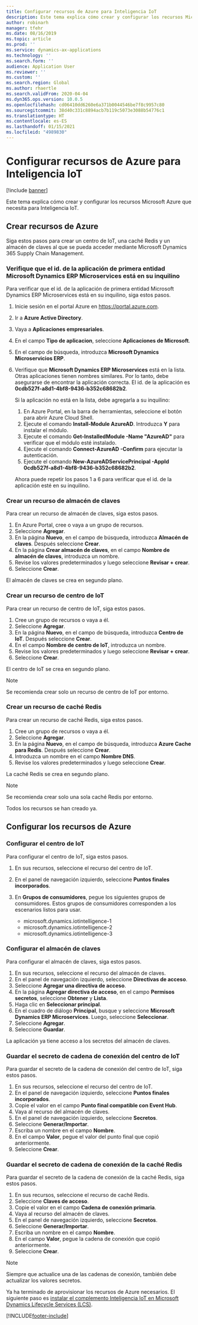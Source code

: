 ```yaml
---
title: Configurar recursos de Azure para Inteligencia IoT
description: Este tema explica cómo crear y configurar los recursos Microsoft Azure que necesita para Inteligencia IoT.
author: robinarh
manager: tfehr
ms.date: 08/16/2019
ms.topic: article
ms.prod: ''
ms.service: dynamics-ax-applications
ms.technology: ''
ms.search.form: ''
audience: Application User
ms.reviewer: ''
ms.custom: ''
ms.search.region: Global
ms.author: rhaertle
ms.search.validFrom: 2020-04-04
ms.dyn365.ops.version: 10.0.5
ms.openlocfilehash: cd06410dd6260e6a371b0044546be7f8c9957c80
ms.sourcegitcommit: 38d40c331c8894acb7b119c5073e3088b54776c1
ms.translationtype: HT
ms.contentlocale: es-ES
ms.lasthandoff: 01/15/2021
ms.locfileid: "4989830"
---
```

# <a name="set-up-azure-resources-for-iot-intelligence"></a>Configurar recursos de Azure para Inteligencia IoT

[!include [banner](../../includes/banner.md)]

Este tema explica cómo crear y configurar los recursos Microsoft Azure que necesita para Inteligencia IoT.

## <a name="create-azure-resources"></a>Crear recursos de Azure

Siga estos pasos para crear un centro de IoT, una caché Redis y un almacén de claves al que se pueda acceder mediante Microsoft Dynamics 365 Supply Chain Management.

### <a name="verify-that-the-microsoft-dynamics-erp-microservices-first-party-app-id-is-in-your-tenant"></a>Verifique que el id. de la aplicación de primera entidad Microsoft Dynamics ERP Microservices está en su inquilino

Para verificar que el id. de la aplicación de primera entidad Microsoft Dynamics ERP Microservices está en su inquilino, siga estos pasos.

1. Inicie sesión en el portal Azure en <https://portal.azure.com>.
2. Ir a **Azure Active Directory**.
3. Vaya a **Aplicaciones empresariales**.
4. En el campo **Tipo de aplicacion**, seleccione **Aplicaciones de Microsoft**.
5. En el campo de búsqueda, introduzca **Microsoft Dynamics Microservicios ERP**.
6. Verifique que **Microsoft Dynamics ERP Microservices** está en la lista. Otras aplicaciones tienen nombres similares. Por lo tanto, debe asegurarse de encontrar la aplicación correcta. El id. de la aplicación es **0cdb527f-a8d1-4bf8-9436-b352c68682b2**.

    Si la aplicación no está en la lista, debe agregarla a su inquilino:

    1. En Azure Portal, en la barra de herramientas, seleccione el botón para abrir Azure Cloud Shell.
    2. Ejecute el comando **Install-Module AzureAD**. Introduzca **Y** para instalar el módulo.
    3. Ejecute el comando **Get-InstalledModule -Name "AzureAD"** para verificar que el módulo esté instalado.
    4. Ejecute el comando **Connect-AzureAD -Confirm** para ejecutar la autenticación.
    5. Ejecute el comando **New-AzureADServicePrincipal -AppId 0cdb527f-a8d1-4bf8-9436-b352c68682b2**.

    Ahora puede repetir los pasos 1 a 6 para verificar que el id. de la aplicación esté en su inquilino.

### <a name="create-a-key-vault-resource"></a>Crear un recurso de almacén de claves

Para crear un recurso de almacén de claves, siga estos pasos.

1. En Azure Portal, cree o vaya a un grupo de recursos.
2. Seleccione **Agregar**.
3. En la página **Nuevo**, en el campo de búsqueda, introduzca **Almacén de claves**. Después seleccione **Crear**.
4. En la página **Crear almacén de claves**, en el campo **Nombre de almacén de claves**, introduzca un nombre.
5. Revise los valores predeterminados y luego seleccione **Revisar + crear**.
6. Seleccione **Crear**.

El almacén de claves se crea en segundo plano.

### <a name="create-an-iot-hub-resource"></a>Crear un recurso de centro de IoT

Para crear un recurso de centro de IoT, siga estos pasos.

1. Cree un grupo de recursos o vaya a él.
2. Seleccione **Agregar**.
3. En la página **Nuevo**, en el campo de búsqueda, introduzca **Centro de IoT**. Después seleccione **Crear**.
4. En el campo **Nombre de centro de IoT**, introduzca un nombre.
5. Revise los valores predeterminados y luego seleccione **Revisar + crear**.
6. Seleccione **Crear**.

El centro de IoT se crea en segundo plano.

> [!NOTE]
> Se recomienda crear solo un recurso de centro de IoT por entorno.

### <a name="create-a-redis-cache-resource"></a>Crear un recurso de caché Redis

Para crear un recurso de caché Redis, siga estos pasos.

1. Cree un grupo de recursos o vaya a él.
2. Seleccione **Agregar**.
3. En la página **Nuevo**, en el campo de búsqueda, introduzca **Azure Cache para Redis**. Después seleccione **Crear**.
4. Introduzca un nombre en el campo **Nombre DNS**.
5. Revise los valores predeterminados y luego seleccione **Crear**.

La caché Redis se crea en segundo plano.

> [!NOTE]
> Se recomienda crear solo una sola caché Redis por entorno.

Todos los recursos se han creado ya.

## <a name="configure-the-azure-resources"></a>Configurar los recursos de Azure

### <a name="configure-the-iot-hub"></a>Configurar el centro de IoT

Para configurar el centro de IoT, siga estos pasos.

1. En sus recursos, seleccione el recurso del centro de IoT.
2. En el panel de navegación izquierdo, seleccione **Puntos finales incorporados**.
3. En **Grupos de consumidores**, pegue los siguientes grupos de consumidores. Estos grupos de consumidores corresponden a los escenarios listos para usar.

    + microsoft.dynamics.iotintelligence-1
    + microsoft.dynamics.iotintelligence-2
    + microsoft.dynamics.iotintelligence-3

### <a name="configure-the-key-vault"></a>Configurar el almacén de claves

Para configurar el almacén de claves, siga estos pasos.

1. En sus recursos, seleccione el recurso del almacén de claves.
2. En el panel de navegación izquierdo, seleccione **Directivas de acceso**.
3. Seleccione **Agregar una directiva de acceso**.
4. En la página **Agregar directiva de acceso**, en el campo **Permisos secretos**, seleccione **Obtener** y **Lista**.
5. Haga clic en **Seleccionar principal**.
6. En el cuadro de diálogo **Principal**, busque y seleccione **Microsoft Dynamics ERP Microservices**. Luego, seleccione **Seleccionar**.
7. Seleccione **Agregar**.
8. Seleccione **Guardar**.

La aplicación ya tiene acceso a los secretos del almacén de claves.

### <a name="save-the-iot-hub-connection-string-secret"></a>Guardar el secreto de cadena de conexión del centro de IoT

Para guardar el secreto de la cadena de conexión del centro de IoT, siga estos pasos.

1. En sus recursos, seleccione el recurso del centro de IoT.
2. En el panel de navegación izquierdo, seleccione **Puntos finales incorporados**.
3. Copie el valor en el campo **Punto final compatible con Event Hub**.
4. Vaya al recurso del almacén de claves.
5. En el panel de navegación izquierdo, seleccione **Secretos**.
6. Seleccione **Generar/Importar**.
7. Escriba un nombre en el campo **Nombre**.
8. En el campo **Valor**, pegue el valor del punto final que copió anteriormente.
9. Seleccione **Crear**.

### <a name="save-the-redis-cache-connection-string-secret"></a>Guardar el secreto de cadena de conexión de la caché Redis

Para guardar el secreto de la cadena de conexión de la caché Redis, siga estos pasos.

1. En sus recursos, seleccione el recurso de caché Redis.
2. Seleccione **Claves de acceso**.
3. Copie el valor en el campo **Cadena de conexión primaria**.
4. Vaya al recurso del almacén de claves.
5. En el panel de navegación izquierdo, seleccione **Secretos**.
6. Seleccione **Generar/Importar**.
7. Escriba un nombre en el campo **Nombre**.
8. En el campo **Valor**, pegue la cadena de conexión que copió anteriormente.
9. Seleccione **Crear**.

> [!NOTE]
> Siempre que actualice una de las cadenas de conexión, también debe actualizar los valores secretos.

Ya ha terminado de aprovisionar los recursos de Azure necesarios. El siguiente paso es [instalar el complemento Inteligencia IoT en Microsoft Dynamics Lifecycle Services (LCS)](iot-lcs-setup.md).


[!INCLUDE[footer-include](../../includes/footer-banner.md)]